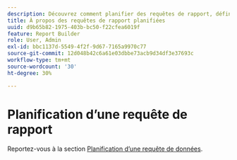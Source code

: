 ```yaml
---
description: Découvrez comment planifier des requêtes de rapport, définir des options de remise avancées, spécifier des destinataires et afficher l’historique de planification.
title: À propos des requêtes de rapport planifiées
uuid: d9b65b82-1975-403b-bc50-f22cfea6019f
feature: Report Builder
role: User, Admin
exl-id: bbc1137d-5549-4f2f-9d67-7165a9970c77
source-git-commit: 12d048b42c6a61e03dbbe73acb9d34df3e37693c
workflow-type: tm+mt
source-wordcount: '30'
ht-degree: 30%

---
```


# Planification d’une requête de rapport

Reportez-vous à la section [Planification d’une requête de données](/help/analyze/legacy-report-builder/t-schedule-a-data-request.md).
